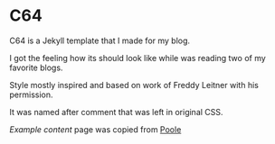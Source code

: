 
# C64

C64 is a Jekyll template that I made for my blog. 

I got the feeling how its should look like while was reading two of my favorite blogs. 

Style mostly inspired and based on work of Freddy Leitner with his permission. 

It was named after comment that was left in original CSS.

*Example content* page was copied from [Poole](https://github.com/poole/poole/)